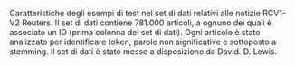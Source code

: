 Caratteristiche degli esempi di test nel set di dati relativi alle notizie RCV1-V2 Reuters. Il set di dati contiene 781.000 articoli, a ognuno dei quali è associato un ID (prima colonna del set di dati). Ogni articolo è stato analizzato per identificare token, parole non significative e sottoposto a stemming. Il set di dati è stato messo a disposizione da David. D. Lewis.

<!---HONumber=July15_HO4-->